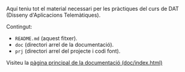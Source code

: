 
Aquí teniu tot el material necessari per les pràctiques del curs de DAT (Disseny d'Aplicacions Telemàtiques).

Contingut:
- `README.md` (aquest fitxer).
- `doc` (directori arrel de la documentació).
- `prj` (directori arrel del projecte i codi font).

Visiteu la [pàgina principal de la documentació (doc/index.html)](doc/index.html)


